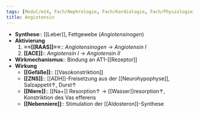 ```yaml
---
tags: [Modul/m14, Fach/Nephrologie, Fach/Kardiologie, Fach/Physiologie, Fach/Biochemie/Hormon]
title: Angiotensin
---
```

- **Synthese**:: [[Leber]], Fettgewebe (*Angiotensinogen*)
- **Aktivierung**
	1. **==[[RAAS]]==**:: *Angiotensinogen* → *Angiotensin I*
	2. **[[ACE]]**:: *Angiotensin I* → *Angiotensin II*
- **Wirkmechanismus**:: Bindung an AT1-[[Rezeptor]]
- **Wirkung**
	- **[[Gefäße]]**:: [[Vasokonstriktion]]
	- **[[ZNS]]**:: [[ADH]]-Freisetzung aus der [[Neurohypophyse]], Salzappetit↑, Durst↑ 
	- **[[Niere]]**:: [[Na+]] Resorption↑ → [[Wasser]]resorption↑, Konstriktion des Vas efferens
	- **[[Nebenniere]]**:: Stimulation der [[Aldosteron]]-Synthese
